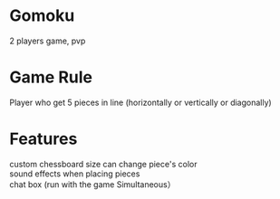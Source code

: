 # Gomoku
2 players game, pvp <br>
# Game Rule
Player who get 5 pieces in line (horizontally or vertically or diagonally) <br>
# Features
custom chessboard size
can change piece's color <br>
sound effects when placing pieces <br>
chat box (run with the game Simultaneous）<br>
